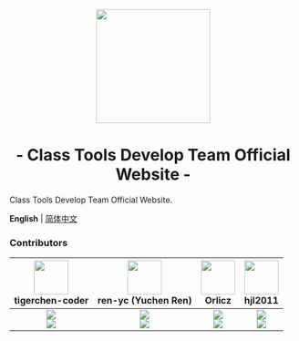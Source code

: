 <p align="center">
<img src="https://avatars.githubusercontent.com/u/100061863" width="200">
</p>

<h1 align="center">- Class Tools Develop Team Official Website -</h1>

Class Tools Develop Team Official Website.

**English** | [简体中文](./README.zh-Hans.md)

### Contributors

| <img src="https://avatars.githubusercontent.com/u/67366523?v=4" width="60px"></br> tigerchen-coder | <img src="https://avatars.githubusercontent.com/u/53416099?v=4" width="60px"></br> ren-yc (Yuchen Ren) | <img src="https://avatars.githubusercontent.com/u/95127214?v=4" width="60px"></br> Orlicz | <img src="https://avatars.githubusercontent.com/u/100132650?v=4" width="60px"></br> hjl2011 |
| :---: | :---: | :---: | :---: |
| ![](https://shields.io/badge/Theme%20Founder-blue?logo=microsoft-edge&style=for-the-badge)<br>![](https://shields.io/badge/BugTester-yellow?logo=open-bug-bounty&style=for-the-badge) | ![](https://shields.io/badge/Maintainer-green?logo=server-fault&style=for-the-badge)<br>![](https://shields.io/badge/BugTester-yellow?logo=open-bug-bounty&style=for-the-badge) | ![](https://shields.io/badge/Maintainer-green?logo=server-fault&style=for-the-badge)<br>![](https://shields.io/badge/BugTester-yellow?logo=open-bug-bounty&style=for-the-badge) | ![](https://shields.io/badge/Maintainer-green?logo=server-fault&style=for-the-badge)<br>![](https://shields.io/badge/BugTester-yellow?logo=open-bug-bounty&style=for-the-badge) |